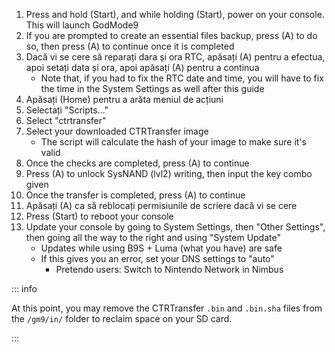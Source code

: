 1. Press and hold (Start), and while holding (Start), power on your console. This will launch GodMode9
2. If you are prompted to create an essential files backup, press (A) to do so, then press (A) to continue once it is completed
3. Dacă vi se cere să reparați dara și ora RTC, apăsați (A) pentru a efectua, apoi setați data și ora, apoi apăsați (A) pentru a continua
    - Note that, if you had to fix the RTC date and time, you will have to fix the time in the System Settings as well after this guide
4. Apăsați (Home) pentru a arăta meniul de acțiuni
5. Selectați "Scripts..."
6. Select "ctrtransfer"
7. Select your downloaded CTRTransfer image
    - The script will calculate the hash of your image to make sure it's valid
8. Once the checks are completed, press (A) to continue
9. Press (A) to unlock SysNAND (lvl2) writing, then input the key combo given
10. Once the transfer is completed, press (A) to continue
11. Apăsați (A) ca să reblocați permisiunile de scriere dacă vi se cere
12. Press (Start) to reboot your console
13. Update your console by going to System Settings, then "Other Settings", then going all the way to the right and using "System Update"
    - Updates while using B9S + Luma (what you have) are safe
    - If this gives you an error, set your DNS settings to "auto"
        - Pretendo users: Switch to Nintendo Network in Nimbus

::: info

At this point, you may remove the CTRTransfer `.bin` and `.bin.sha` files  from the `/gm9/in/` folder to reclaim space on your SD card.

:::